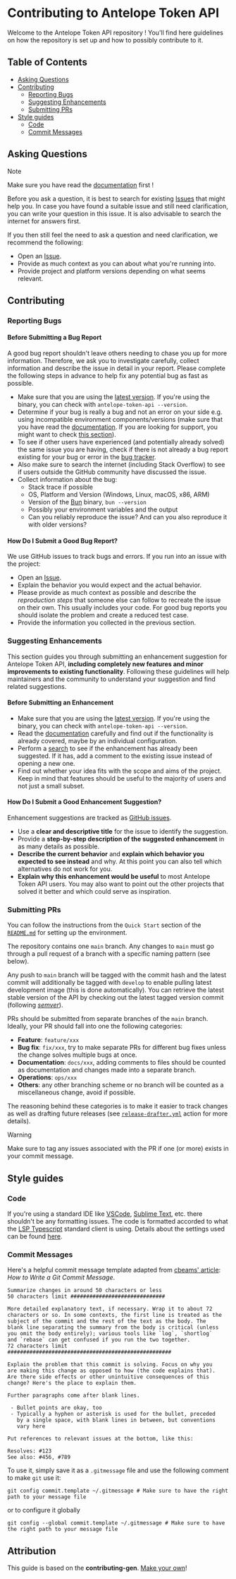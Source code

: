 # Contributing to Antelope Token API

Welcome to the Antelope Token API repository ! You'll find here guidelines on how the repository is set up and how to possibly contribute to it.

<!-- TODO: Link to Pinax Discord -->

## Table of Contents

- [Asking Questions](#asking-questions)
- [Contributing](#contributing)
  - [Reporting Bugs](#reporting-bugs)
  - [Suggesting Enhancements](#suggesting-enhancements)
  - [Submitting PRs](#submitting-prs)
- [Style guides](#style-guides)
  - [Code](#code)
  - [Commit Messages](#commit-messages)

## Asking Questions

> [!NOTE]
> Make sure you have read the [documentation](README.md) first !

Before you ask a question, it is best to search for existing [Issues](https://github.com/pinax-network/antelope-token-api/issues) that might help you. In case you have found a suitable issue and still need clarification, you can write your question in this issue. It is also advisable to search the internet for answers first.

<!-- TODO: Issue VS Tech support in Discord ? -->
If you then still feel the need to ask a question and need clarification, we recommend the following:

- Open an [Issue](https://github.com/pinax-network/antelope-token-api/issues/new).
- Provide as much context as you can about what you're running into.
- Provide project and platform versions depending on what seems relevant.

## Contributing

<!-- TODO: Keep that ?
> ### Legal Notice
> When contributing to this project, you must agree that you have authored 100% of the content, that you have the necessary rights to the content and that the content you contribute may be provided under the project license.
-->

### Reporting Bugs

#### Before Submitting a Bug Report

A good bug report shouldn't leave others needing to chase you up for more information. Therefore, we ask you to investigate carefully, collect information and describe the issue in detail in your report. Please complete the following steps in advance to help fix any potential bug as fast as possible.

- Make sure that you are using the [latest version](https://github.com/pinax-network/antelope-token-api/releases). If you're using the binary, you can check with `antelope-token-api --version`.
- Determine if your bug is really a bug and not an error on your side e.g. using incompatible environment components/versions (make sure that you have read the [documentation](README.md). If you are looking for support, you might want to check [this section](#asking-questions)).
- To see if other users have experienced (and potentially already solved) the same issue you are having, check if there is not already a bug report existing for your bug or error in the [bug tracker](https://github.com/pinax-network/antelope-token-api/issues?q=label%3Abug).
- Also make sure to search the internet (including Stack Overflow) to see if users outside the GitHub community have discussed the issue.
- Collect information about the bug:
  - Stack trace if possible
  - OS, Platform and Version (Windows, Linux, macOS, x86, ARM)
  - Version of the [Bun](https://bun.sh/) binary, `bun --version`
  - Possibly your environment variables and the output
  - Can you reliably reproduce the issue? And can you also reproduce it with older versions?

#### How Do I Submit a Good Bug Report?

<!-- TODO: Figure out security policy 
  > You must never report security related issues, vulnerabilities or bugs including sensitive information to the issue tracker, or elsewhere in public. Instead, sensitive bugs must be sent by email to <>.
-->

We use GitHub issues to track bugs and errors. If you run into an issue with the project:

- Open an [Issue](https://github.com/pinax-network/antelope-token-api/issues/new).
- Explain the behavior you would expect and the actual behavior.
- Please provide as much context as possible and describe the *reproduction steps* that someone else can follow to recreate the issue on their own. This usually includes your code. For good bug reports you should isolate the problem and create a reduced test case.
- Provide the information you collected in the previous section.

<!-- TODO: Issue template for bug reports
  You might want to create an issue template for bugs and errors that can be used as a guide and that defines the structure of the information to be included. If you do so, reference it here in the description.
-->

### Suggesting Enhancements

This section guides you through submitting an enhancement suggestion for Antelope Token API, **including completely new features and minor improvements to existing functionality**. Following these guidelines will help maintainers and the community to understand your suggestion and find related suggestions.

#### Before Submitting an Enhancement

- Make sure that you are using the [latest version](https://github.com/pinax-network/antelope-token-api/releases). If you're using the binary, you can check with `antelope-token-api --version`.
- Read the [documentation](README.md) carefully and find out if the functionality is already covered, maybe by an individual configuration.
- Perform a [search](https://github.com/pinax-network/antelope-token-api/issues) to see if the enhancement has already been suggested. If it has, add a comment to the existing issue instead of opening a new one.
- Find out whether your idea fits with the scope and aims of the project. Keep in mind that features should be useful to the majority of users and not just a small subset.

#### How Do I Submit a Good Enhancement Suggestion?

Enhancement suggestions are tracked as [GitHub issues](https://github.com/pinax-network/antelope-token-api/issues).

- Use a **clear and descriptive title** for the issue to identify the suggestion.
- Provide a **step-by-step description of the suggested enhancement** in as many details as possible.
- **Describe the current behavior** and **explain which behavior you expected to see instead** and why. At this point you can also tell which alternatives do not work for you.
- **Explain why this enhancement would be useful** to most Antelope Token API users. You may also want to point out the other projects that solved it better and which could serve as inspiration.

<!-- TODO: Issue template for suggestions
  You might want to create an issue template for enhancement suggestions that can be used as a guide and that defines the structure of the information to be included. If you do so, reference it here in the description.
-->

### Submitting PRs

You can follow the instructions from the `Quick Start` section of the [`README.md`](README.md/#quick-start) for setting up the environment.

The repository contains one `main` branch. Any changes to `main` must go through a pull request of a branch with a specific naming pattern (see below).

Any push to `main` branch will be tagged with the commit hash and the latest commit will additionally be tagged with `develop` to enable pulling latest development image (this is done automatically). You can retrieve the latest stable version of the API by checking out the latest tagged version commit (following [*semver*](https://semver.org/)).

PRs should be submitted from separate branches of the `main` branch. Ideally, your PR should fall into one the following categories:
- **Feature**: `feature/xxx`
- **Bug fix**: `fix/xxx`, try to make separate PRs for different bug fixes unless the change solves multiple bugs at once.
- **Documentation**: `docs/xxx`, adding comments to files should be counted as documentation and changes made into a separate branch.
- **Operations**: `ops/xxx`
- **Others**: any other branching scheme or no branch will be counted as a miscellaneous change, avoid if possible.

The reasoning behind these categories is to make it easier to track changes as well as drafting future releases (see [`release-drafter.yml`](.github/release-drafter.yml) action for more details).

> [!WARNING]
> Make sure to tag any issues associated with the PR if one (or more) exists in your commit message.

## Style guides

### Code

If you're using a standard IDE like [VSCode](https://code.visualstudio.com/), [Sublime Text](https://www.sublimetext.com/), etc. there shouldn't be any formatting issues. The code is formatted accorded to what the [LSP Typescript](https://github.com/typescript-language-server/typescript-language-server) standard client is using. Details about the settings used can be found [here](https://github.com/sublimelsp/LSP-typescript/blob/00aef378fd99283ae8451fe8f3f2483fa62b7d8e/LSP-typescript.sublime-settings#L61).

### Commit Messages

Here's a helpful commit message template adapted from [cbeams' article](https://cbea.ms/git-commit/): *How to Write a Git Commit Message*.

```
Summarize changes in around 50 characters or less
50 characters limit ##############################

More detailed explanatory text, if necessary. Wrap it to about 72
characters or so. In some contexts, the first line is treated as the
subject of the commit and the rest of the text as the body. The
blank line separating the summary from the body is critical (unless
you omit the body entirely); various tools like `log`, `shortlog`
and `rebase` can get confused if you run the two together.
72 characters limit ####################################################

Explain the problem that this commit is solving. Focus on why you
are making this change as opposed to how (the code explains that).
Are there side effects or other unintuitive consequences of this
change? Here's the place to explain them.

Further paragraphs come after blank lines.

 - Bullet points are okay, too
 - Typically a hyphen or asterisk is used for the bullet, preceded
   by a single space, with blank lines in between, but conventions
   vary here

Put references to relevant issues at the bottom, like this:

Resolves: #123
See also: #456, #789
```

To use it, simply save it as a `.gitmessage` file and use the following comment to make `git` use it:
```console
git config commit.template ~/.gitmessage # Make sure to have the right path to your message file
```
or to configure it globally
```console
git config --global commit.template ~/.gitmessage # Make sure to have the right path to your message file
```

<!-- TODO: Add example commit -->

## Attribution

This guide is based on the **contributing-gen**. [Make your own](https://github.com/bttger/contributing-gen)!